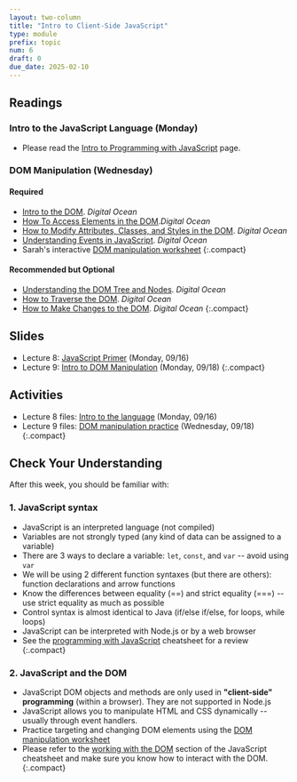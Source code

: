 ```yaml
---
layout: two-column
title: "Intro to Client-Side JavaScript"
type: module
prefix: topic
num: 6
draft: 0
due_date: 2025-02-10
---
```


## Readings

### Intro to the JavaScript Language (Monday)
* Please read the [Intro to Programming with JavaScript](/spring2025/resources/programming-review) page.


### DOM Manipulation (Wednesday)
#### Required
* <a href="https://www.digitalocean.com/community/tutorials/introduction-to-the-dom" target="_blank">Intro to the DOM</a>. <em>Digital Ocean</em>
* <a href="https://www.digitalocean.com/community/tutorials/how-to-access-elements-in-the-dom" target="_blank">How To Access Elements in the DOM</a>.<em>Digital Ocean</em>
* <a href="https://www.digitalocean.com/community/tutorials/how-to-modify-attributes-classes-and-styles-in-the-dom" target="_blank">How to Modify Attributes, Classes, and Styles in the DOM</a>. <em>Digital Ocean</em>
* <a href="https://www.digitalocean.com/community/tutorials/understanding-events-in-javascript" target="_blank">Understanding Events in JavaScript</a>. <em>Digital Ocean</em>
* Sarah's interactive <a href="/spring2025/course-files/activities/dom-tester" target="_blank">DOM manipulation worksheet</a>
{:.compact}

#### Recommended but Optional
* <a href="https://www.digitalocean.com/community/tutorials/understanding-the-dom-tree-and-nodes" target="_blank">Understanding the DOM Tree and Nodes</a>. <em>Digital Ocean</em>
* <a href="https://www.digitalocean.com/community/tutorials/how-to-traverse-the-dom" target="_blank">How to Traverse the DOM</a>. <em>Digital Ocean</em>
* <a href="https://www.digitalocean.com/community/tutorials/how-to-make-changes-to-the-dom" target="_blank">How to Make Changes to the DOM</a>. <em>Digital Ocean</em>
{:.compact}

## Slides
* Lecture 8: <a href="https://docs.google.com/presentation/d/1UUvKFOpIf9FMiHaNhUSOuGidI3V7tjdN/edit?usp=sharing&ouid=113376576186080604800&rtpof=true&sd=true" target="_blank">JavaScript Primer</a> (Monday, 09/16)
* Lecture 9: <a href="https://docs.google.com/presentation/d/1eQ-LO8SoiNZB58uPA5NgbEcsosZ9_FZ8/edit?usp=sharing&ouid=113376576186080604800&rtpof=true&sd=true" target="_blank">Intro to DOM Manipulation</a> (Monday, 09/18)
{:.compact}

## Activities
* Lecture 8 files: [Intro to the language](/spring2025/course-files/lectures/lecture08.zip) (Monday, 09/16)
* Lecture 9 files: [DOM manipulation practice](/spring2025/course-files/lectures/lecture09.zip) (Wednesday, 09/18)
{:.compact}

## Check Your Understanding
After this week, you should be familiar with:

### 1. JavaScript syntax
* JavaScript is an interpreted language (not compiled)
* Variables are not strongly typed (any kind of data can be assigned to a variable)
* There are 3 ways to declare a variable: `let`, `const`, and `var` -- avoid using `var`
* We will be using 2 different function syntaxes (but there are others): function declarations and arrow functions
* Know the differences between equality (==) and strict equality (===) -- use strict equality as much as possible
* Control syntax is almost identical to Java (if/else if/else, for loops, while loops)
* JavaScript can be interpreted with Node.js or by a web browser
* See the [programming with JavaScript](/spring2025/resources/programming-review) cheatsheet for a review
{:.compact}

### 2. JavaScript and the DOM
* JavaScript DOM objects and methods are only used in **"client-side" programming** (within a browser). They are not supported in Node.js
* JavaScript allows you to manipulate HTML and CSS dynamically -- usually through event handlers.
* Practice targeting and changing DOM elements using the <a href="/spring2025/course-files/activities/dom-tester" target="_blank">DOM manipulation worksheet</a>
* Please refer to the [working with the DOM](/spring2025/resources/js-concepts#working-with-the-dom) section of the JavaScript cheatsheet and make sure you know how to interact with the DOM.
{:.compact}
